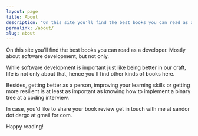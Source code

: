 ```yaml
---
layout: page
title: About
description: "On this site you'll find the best books you can read as a developer"
permalink: /about/
slug: about
---
```

On this site you'll find the best books you can read as a developer. Mostly about software development, but not only.

While software development is important just like being better in our craft, life is not only about that, hence you'll find other kinds of books here.

Besides, getting better as a person, improving your learning skills or getting more resilient is at least as important as knowing how to implement a binary tree at a coding interview.

In case, you'd like to share your book review get in touch with me at sandor dot dargo at gmail for com.

Happy reading!
